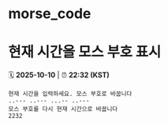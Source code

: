 # morse_code
# 현재 시간을 모스 부호 표시
<!-- MORSE_TIME_START -->
🗓️ **2025-10-10** | ⏰ **22:32 (KST)**

```
현재 시간을 입력하세요. 모스 부호로 바꿉니다
..--- ..--- ...-- ..---
모스 부호를 다시 현재 시간으로 바꿉니다
2232
```
<!-- MORSE_TIME_END -->
